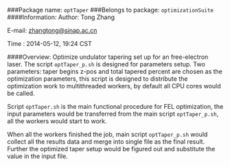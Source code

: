 ###Package name: `optTaper`
###Belongs to package: `optimizationSuite`
####Information:
Author: Tong Zhang

E-mail: zhangtong@sinap.ac.cn

Time  : 2014-05-12, 19:24 CST 

####Overview:
Optimize undulator tapering set up for an free-electron laser. 
The script `optTaper_p.sh` is designed for parameters setup. 
Two parameters: taper begins z-pos and total tapered percent are 
chosen as the optimization parameters, this script is designed 
to distribute the optimization work to multithreaded workers, 
by default all CPU cores would be called.

Script `optTaper.sh` is the main functional procedure for 
FEL optimization, the input parameters would be transferred from
the main script `optTaper_p.sh`, all the workers would start
to work.

When all the workers finished the job, main script `optTaper_p.sh`
would collect all the results data and merge into single file as the
final result. Further the optimized taper setup would be figured out
and substitute the value in the input file.
